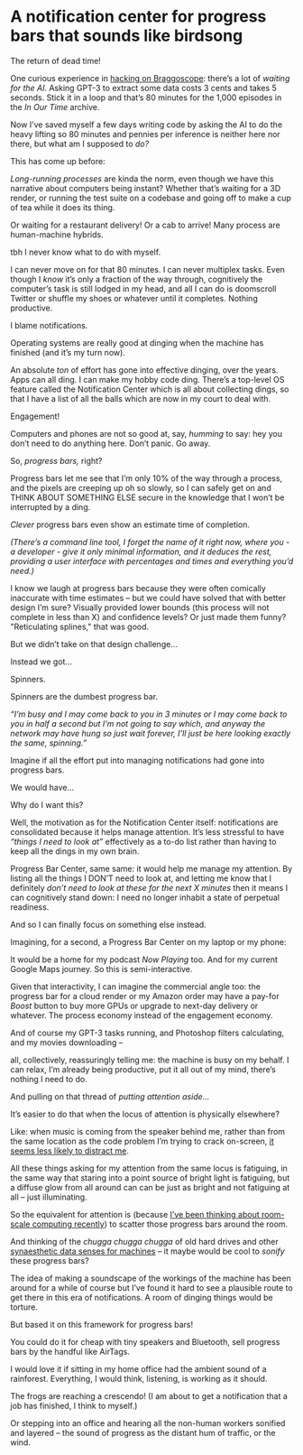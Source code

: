 # A notification center for progress bars that sounds like birdsong

The return of dead time!

One curious experience in [hacking on
Braggoscope](/home/2023/02/07/braggoscope): there’s a lot of _waiting for the
AI._ Asking GPT-3 to extract some data costs 3 cents and takes 5 seconds.
Stick it in a loop and that’s 80 minutes for the 1,000 episodes in the _In Our
Time_ archive.

Now I’ve saved myself a few days writing code by asking the AI to do the heavy
lifting so 80 minutes and pennies per inference is neither here nor there, but
what am I supposed to _do?_

This has come up before:

_Long-running processes_ are kinda the norm, even though we have this
narrative about computers being instant? Whether that’s waiting for a 3D
render, or running the test suite on a codebase and going off to make a cup of
tea while it does its thing.

Or waiting for a restaurant delivery! Or a cab to arrive! Many process are
human-machine hybrids.

tbh I never know what to do with myself.

I can never move on for that 80 minutes. I can never multiplex tasks. Even
though I _know_ it’s only a fraction of the way through, cognitively the
computer’s task is still lodged in my head, and all I can do is doomscroll
Twitter or shuffle my shoes or whatever until it completes. Nothing
productive.

I blame notifications.

Operating systems are really good at dinging when the machine has finished
(and it’s my turn now).

An absolute _ton_ of effort has gone into effective dinging, over the years.
Apps can all ding. I can make my hobby code ding. There’s a top-level OS
feature called the Notification Center which is all about collecting dings, so
that I have a list of all the balls which are now in my court to deal with.

Engagement!

Computers and phones are not so good at, say, _humming_ to say: hey you don’t
need to do anything here. Don’t panic. Go away.

So, _progress bars,_ right?

Progress bars let me see that I’m only 10% of the way through a process, and
the pixels are creeping up oh so slowly, so I can safely get on and THINK
ABOUT SOMETHING ELSE secure in the knowledge that I won’t be interrupted by a
ding.

_Clever_ progress bars even show an estimate time of completion.

_(There’s a command line tool, I forget the name of it right now, where you -
a developer - give it only minimal information, and it deduces the rest,
providing a user interface with percentages and times and everything you’d
need.)_

I know we laugh at progress bars because they were often comically inaccurate
with time estimates – but we could have solved that with better design I’m
sure? Visually provided lower bounds (this process will not complete in less
than X) and confidence levels? Or just made them funny? "Reticulating
splines," that was good.

But we didn’t take on that design challenge…

Instead we got…

Spinners.

Spinners are the dumbest progress bar.

_“I’m busy and I may come back to you in 3 minutes or I may come back to you
in half a second but I’m not going to say which, and anyway the network may
have hung so just wait forever, I’ll just be here looking exactly the same,
spinning.”_

Imagine if all the effort put into managing notifications had gone into
progress bars.

We would have…

Why do I want this?

Well, the motivation as for the Notification Center itself: notifications are
consolidated because it helps manage attention. It’s less stressful to have
_“things I need to look at”_ effectively as a to-do list rather than having to
keep all the dings in my own brain.

Progress Bar Center, same same: it would help me manage my attention. By
listing all the things I DON’T need to look at, and letting me know that I
definitely _don’t need to look at these for the next X minutes_ then it means
I can cognitively stand down: I need no longer inhabit a state of perpetual
readiness.

And so I can finally focus on something else instead.

Imagining, for a second, a Progress Bar Center on my laptop or my phone:

It would be a home for my podcast _Now Playing_ too. And for my current Google
Maps journey. So this is semi-interactive.

Given that interactivity, I can imagine the commercial angle too: the progress
bar for a cloud render or my Amazon order may have a pay-for _Boost_ button to
buy more GPUs or upgrade to next-day delivery or whatever. The process economy
instead of the engagement economy.

And of course my GPT-3 tasks running, and Photoshop filters calculating, and
my movies downloading –

all, collectively, reassuringly telling me: the machine is busy on my behalf.
I can relax, I’m already being productive, put it all out of my mind, there’s
nothing I need to do.

And pulling on that thread of _putting attention aside…_

It’s easier to do that when the locus of attention is physically elsewhere?

Like: when music is coming from the speaker behind me, rather than from the
same location as the code problem I’m trying to crack on-screen, [it seems
less likely to distract me](/home/2021/11/19/airpods).

All these things asking for my attention from the same locus is fatiguing, in
the same way that staring into a point source of bright light is fatiguing,
but a diffuse glow from all around can can be just as bright and not fatiguing
at all – just illuminating.

So the equivalent for attention is (because [I’ve been thinking about room-
scale computing recently](/home/2023/01/20/map_room)) to scatter those
progress bars around the room.

And thinking of the _chugga chugga chugga_ of old hard drives and other
[synaesthetic data senses for machines](/home/2021/08/27/data_sense) – it
maybe would be cool to _sonify_ these progress bars?

The idea of making a soundscape of the workings of the machine has been around
for a while of course but I’ve found it hard to see a plausible route to get
there in this era of notifications. A room of dinging things would be torture.

But based it on this framework for progress bars!

You could do it for cheap with tiny speakers and Bluetooth, sell progress bars
by the handful like AirTags.

I would love it if sitting in my home office had the ambient sound of a
rainforest. Everything, I would think, listening, is working as it should.

The frogs are reaching a crescendo! (I am about to get a notification that a
job has finished, I think to myself.)

Or stepping into an office and hearing all the non-human workers sonified and
layered – the sound of progress as the distant hum of traffic, or the wind.

